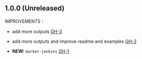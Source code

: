 ## 1.0.0 (Unreleased)

IMPROVEMENTS：

- add more outputs [GH-3]( https://github.com/terraform-alicloud-modules/terraform-alicloud-market-jenkins/pull/3)
- add more outputs and improve readme and examples [GH-2]( https://github.com/terraform-alicloud-modules/terraform-alicloud-market-jenkins/pull/2)

- **NEW:** `market-jenkins` [GH-1]( https://github.com/terraform-alicloud-modules/terraform-alicloud-market-jenkins/pull/1)
